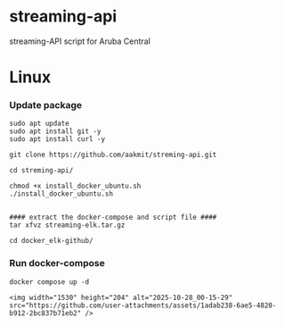 # streaming-api
streaming-API script for Aruba Central

# **Linux** #
### Update package ###
```
sudo apt update 
sudo apt install git -y
sudo apt install curl -y

git clone https://github.com/aakmit/streming-api.git

cd streming-api/

chmod +x install_docker_ubuntu.sh
./install_docker_ubuntu.sh


#### extract the docker-compose and script file ####
tar xfvz streaming-elk.tar.gz

cd docker_elk-github/

```

### Run docker-compose  ###
```
docker compose up -d

<img width="1530" height="204" alt="2025-10-28_00-15-29" src="https://github.com/user-attachments/assets/1adab238-6ae5-4820-b912-2bc837b71eb2" />

```
